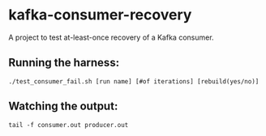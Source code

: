 # kafka-consumer-recovery
A project to test at-least-once recovery of a Kafka consumer.

## Running the harness:

`./test_consumer_fail.sh [run name] [#of iterations] [rebuild(yes/no)]`


## Watching the output:

`tail -f consumer.out producer.out`

